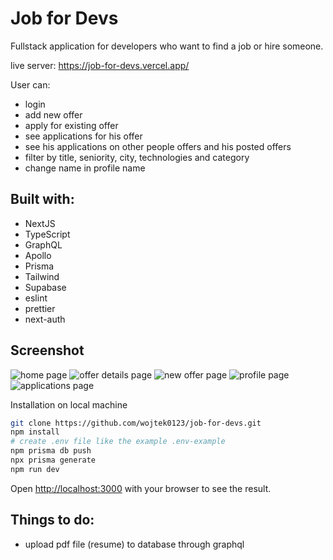 # Job for Devs

Fullstack application for developers who want to find a job or hire someone.

live server: https://job-for-devs.vercel.app/

User can:
- login
- add new offer
- apply for existing offer
- see applications for his offer
- see his applications on other people offers and his posted offers
- filter by title, seniority, city, technologies and category
- change name in profile name

## Built with:
- NextJS
- TypeScript
- GraphQL
- Apollo
- Prisma
- Tailwind
- Supabase
- eslint
- prettier
- next-auth

## Screenshot
![home page](https://user-images.githubusercontent.com/87533043/189962776-70ad9dee-a767-47d9-bd3a-a0264e52c950.png)
![offer details page](https://user-images.githubusercontent.com/87533043/189962807-fd833482-0996-41cd-ba56-4b9e481cd708.png)
![new offer page](https://user-images.githubusercontent.com/87533043/189962843-12a97a32-0dfe-49f1-9c61-106b69838608.png)
![profile page](https://user-images.githubusercontent.com/87533043/189962861-b9d3dbfe-f954-4eba-9c19-1fe7a46e5045.png)
![applications page](https://user-images.githubusercontent.com/87533043/189962881-b40fdf71-fafb-429f-98e7-6e0ebe906f11.png)


Installation on local machine 
```bash
git clone https://github.com/wojtek0123/job-for-devs.git
npm install
# create .env file like the example .env-example
npm prisma db push
npx prisma generate
npm run dev
```
Open [http://localhost:3000](http://localhost:3000) with your browser to see the result.

## Things to do:
- upload pdf file (resume) to database through graphql
